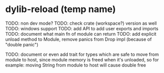 # dylib-reload (temp name)

TODO: non dev mode?
TODO: check crate (workspace?) version as well
TODO: windows support
TODO: add API to add user exports and imports
TODO: document what main fn of module can return
TODO: add explicit unload method to Module, remove panics from Drop impl (because of "double panic")

TODO: document or even add trait for types which are safe to move from module
      to host, since module memory is freed when it's unloaded, so
      for example: moving String from module to host will cause double free
